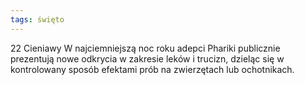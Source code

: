 ```yaml
---
tags: święto
---
```

22 Cieniawy
W najciemniejszą noc roku adepci Phariki publicznie prezentują nowe odkrycia w zakresie leków i trucizn, dzieląc się w kontrolowany sposób efektami prób na zwierzętach lub ochotnikach.